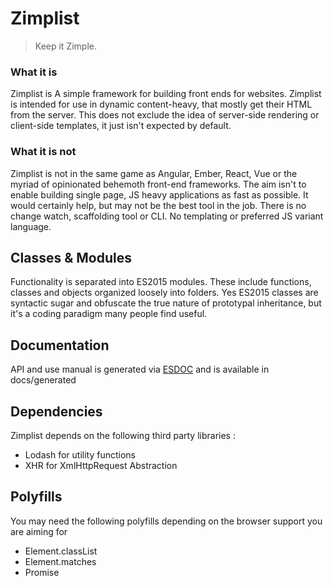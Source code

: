 Zimplist
======
>Keep it Zimple.

### What it is ### 
Zimplist is A simple framework for building front ends for websites. Zimplist is intended for use in dynamic content-heavy, that mostly get their HTML from the server. This does not exclude the idea of server-side rendering or client-side templates, it just isn't expected by default.

### What it is not ###
Zimplist is not in the same game as Angular, Ember, React, Vue or the myriad of opinionated behemoth front-end frameworks. The aim isn't to enable building single page, JS heavy applications as fast as possible. It would certainly help, but may not be the best tool in the job. There is no change watch, scaffolding tool or CLI. No templating or preferred JS variant language. 

## Classes & Modules ##
Functionality is separated into ES2015 modules. These include functions, classes and objects organized loosely into folders. Yes ES2015 classes are syntactic sugar and obfuscate the true nature of prototypal inheritance, but it's a coding paradigm many people find useful. 

## Documentation ##
API and use manual is generated via [ESDOC](https://esdoc.org) and is available in docs/generated

## Dependencies ##
Zimplist depends on the following third party libraries :

- Lodash for utility functions
- XHR for XmlHttpRequest Abstraction

## Polyfills ##
You may need the following polyfills depending on the browser support you are aiming for

- Element.classList
- Element.matches
- Promise
